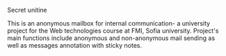 Secret unitine

This is an anonymous mailbox for internal communication- a university project for the Web technologies course at FMI, Sofia university. Project's main functions include anonymous and non-anonymous mail sending as well as messages annotation with sticky notes. 
